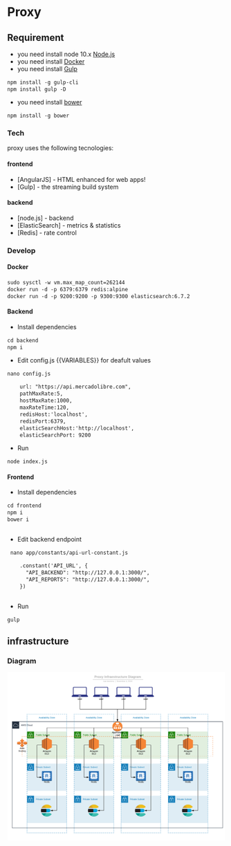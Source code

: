 # Proxy


## Requirement

 - you need install node 10.x [Node.js](https://nodejs.org/) 
 - you need install [Docker](https://docs.docker.com/install/)
 - you need install [Gulp](https://gulpjs.com/)
```
npm install -g gulp-cli
npm install gulp -D
```
 - you need install [bower](https://bower.io/)
``` 
npm install -g bower
```


### Tech

proxy uses the following tecnologies:

#### frontend

* [AngularJS] - HTML enhanced for web apps!
* [Gulp] - the streaming build system

#### backend

* [node.js] - backend
* [ElasticSearch] - metrics & statistics
* [Redis] -  rate control


### Develop


#### Docker
```
sudo sysctl -w vm.max_map_count=262144
docker run -d -p 6379:6379 redis:alpine
docker run -d -p 9200:9200 -p 9300:9300 elasticsearch:6.7.2

```

#### Backend
- Install dependencies
```
cd backend
npm i 

```
- Edit config.js  {{VARIABLES}} for deafult values
```
nano config.js 
```
```
    url: "https://api.mercadolibre.com",
    pathMaxRate:5,
    hostMaxRate:1000,
    maxRateTime:120,
    redisHost:'localhost',
    redisPort:6379,
    elasticSearchHost:'http://localhost',
    elasticSearchPort: 9200
```
- Run
```
node index.js
```

#### Frontend
- Install dependencies
```
cd frontend
npm i 
bower i


```
- Edit backend endpoint  
```
 nano app/constants/api-url-constant.js 

```
```
    .constant('API_URL', {
      "API_BACKEND": "http://127.0.0.1:3000/",
      "API_REPORTS": "http://127.0.0.1:3000/",
    }) 


```
- Run

```
gulp

```


## infrastructure
### Diagram
![alt text](https://github.com/ivanbevivino/proxy/blob/master/ProxyInfraestructureDiagram.png)
